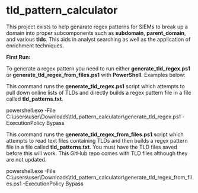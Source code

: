 # tld_pattern_calculator

This project exists to help genarate regex patterns for SIEMs to break up a domain into proper subcomponents such as **subdomain**, **parent_domain**, and various **tlds**. This aids in analyst searching as well as the application of enrichment techniques.

**First Run:**

To generate a regex pattern you need to run either **generate_tld_regex.ps1** or **generate_tld_regex_from_files.ps1** with **PowerShell**. Examples below:

This command runs the **generate_tld_regex.ps1** script which attempts to pull down online lists of TLDs and directly builds a regex pattern file in a file called **tld_patterns.txt**.

powershell.exe -File C:\users\user\Downloads\tld_pattern_calculator\generate_tld_regex.ps1 -ExecutionPolicy Bypass

This command runs the **generate_tld_regex_from_files.ps1** script which attempts to read text files containing TLDs and then builds a regex pattern file in a file called **tld_patterns.txt**. You must have the TLD files saved before this will work. This GitHub repo comes with TLD files although they are not updated.

powershell.exe -File C:\users\user\Downloads\tld_pattern_calculator\generate_tld_regex_from_files.ps1 -ExecutionPolicy Bypass
